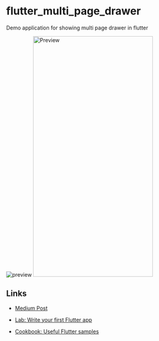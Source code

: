 # flutter_multi_page_drawer

Demo application for showing multi page drawer in flutter

![preview](output/flutter_multi_page.gif)
<img src="output/flutter_multi_page.gif" alt="Preview" width="320" height="640">

## Links

- [Medium Post]()

- [Lab: Write your first Flutter app](https://flutter.io/docs/get-started/codelab)
- [Cookbook: Useful Flutter samples](https://flutter.io/docs/cookbook)

